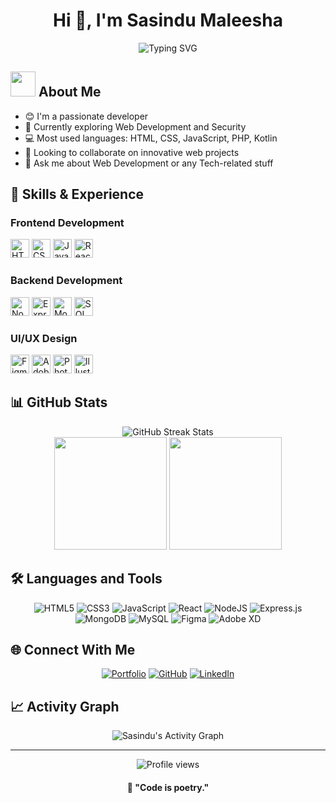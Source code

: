 <h1 align="center">Hi 👋, I'm Sasindu Maleesha</h1>

<div align="center">
  <img src="https://readme-typing-svg.demolab.com?font=Fira+Code&duration=3000&pause=1000&color=00FF00&center=true&vCenter=true&width=435&lines=Full+Stack+Developer;UI%2FUX+Designer;Web+Developer" alt="Typing SVG" />
</div>

<h2><img src="https://media.giphy.com/media/WUlplcMpOCEmTGBtBW/giphy.gif" width="40"> About Me</h2>

- 😊 I'm a passionate developer
- 🌱 Currently exploring Web Development and Security
- 💻 Most used languages: HTML, CSS, JavaScript, PHP, Kotlin
- 👯 Looking to collaborate on innovative web projects
- 💬 Ask me about Web Development or any Tech-related stuff


<h2>🚀 Skills & Experience</h2>

<h3>Frontend Development</h3>
<div align="left">
  <img src="https://skillbar.herokuapp.com/bar?title=HTML5&percentage=95&color=e34f26" alt="HTML5 95%" height="30">
  <img src="https://skillbar.herokuapp.com/bar?title=CSS3&percentage=90&color=1572b6" alt="CSS3 90%" height="30">
  <img src="https://skillbar.herokuapp.com/bar?title=JavaScript&percentage=85&color=f7df1e" alt="JavaScript 85%" height="30">
  <img src="https://skillbar.herokuapp.com/bar?title=React&percentage=80&color=61dafb" alt="React 80%" height="30">
</div>

<h3>Backend Development</h3>
<div align="left">
  <img src="https://skillbar.herokuapp.com/bar?title=Node.js&percentage=85&color=339933" alt="Node.js 85%" height="30">
  <img src="https://skillbar.herokuapp.com/bar?title=Express&percentage=80&color=000000" alt="Express 80%" height="30">
  <img src="https://skillbar.herokuapp.com/bar?title=MongoDB&percentage=75&color=47a248" alt="MongoDB 75%" height="30">
  <img src="https://skillbar.herokuapp.com/bar?title=SQL&percentage=70&color=4479a1" alt="SQL 70%" height="30">
</div>

<h3>UI/UX Design</h3>
<div align="left">
  <img src="https://skillbar.herokuapp.com/bar?title=Figma&percentage=85&color=f24e1e" alt="Figma 85%" height="30">
  <img src="https://skillbar.herokuapp.com/bar?title=Adobe_XD&percentage=80&color=ff61f6" alt="Adobe XD 80%" height="30">
  <img src="https://skillbar.herokuapp.com/bar?title=Photoshop&percentage=75&color=31a8ff" alt="Photoshop 75%" height="30">
  <img src="https://skillbar.herokuapp.com/bar?title=Illustrator&percentage=70&color=ff9a00" alt="Illustrator 70%" height="30">
</div>

<h2>📊 GitHub Stats</h2>
<div align="center">
  <img src="https://github-readme-streak-stats.herokuapp.com/?user=sasindu999&theme=radical&hide_border=true&background=0D1117&stroke=00FF00&ring=00FF00&fire=00FF00&currStreakLabel=00FF00" alt="GitHub Streak Stats" />
</div>

<div align="center">
  <img height="180em" src="https://github-readme-stats.vercel.app/api?username=sasindu999&show_icons=true&theme=radical&bg_color=0D1117&title_color=00FF00&text_color=FFFFFF&icon_color=00FF00&hide_border=true"/>
  <img height="180em" src="https://github-readme-stats.vercel.app/api/top-langs/?username=sasindu999&layout=compact&theme=radical&bg_color=0D1117&title_color=00FF00&text_color=FFFFFF&hide_border=true"/>
</div>

<h2>🛠️ Languages and Tools</h2>
<div align="center">
  
![HTML5](https://img.shields.io/badge/HTML5-%23E34F26.svg?style=for-the-badge&logo=html5&logoColor=white)
![CSS3](https://img.shields.io/badge/CSS3-%231572B6.svg?style=for-the-badge&logo=css3&logoColor=white)
![JavaScript](https://img.shields.io/badge/JavaScript-%23323330.svg?style=for-the-badge&logo=javascript&logoColor=%23F7DF1E)
![React](https://img.shields.io/badge/React-%2320232a.svg?style=for-the-badge&logo=react&logoColor=%2361DAFB)
![NodeJS](https://img.shields.io/badge/Node.js-6DA55F?style=for-the-badge&logo=node.js&logoColor=white)
![Express.js](https://img.shields.io/badge/Express.js-%23404d59.svg?style=for-the-badge&logo=express&logoColor=%2361DAFB)
![MongoDB](https://img.shields.io/badge/MongoDB-%234ea94b.svg?style=for-the-badge&logo=mongodb&logoColor=white)
![MySQL](https://img.shields.io/badge/MySQL-%2300f.svg?style=for-the-badge&logo=mysql&logoColor=white)
![Figma](https://img.shields.io/badge/Figma-%23F24E1E.svg?style=for-the-badge&logo=figma&logoColor=white)
![Adobe XD](https://img.shields.io/badge/Adobe%20XD-470137?style=for-the-badge&logo=Adobe%20XD&logoColor=#FF61F6)

</div>

<h2>🌐 Connect With Me</h2>
<div align="center">
  
[![Portfolio](https://img.shields.io/badge/Portfolio-%23000000.svg?style=for-the-badge&logo=firefox&logoColor=#FF7139)](https://sasindumaleesha.online)
[![GitHub](https://img.shields.io/badge/github-%23121011.svg?style=for-the-badge&logo=github&logoColor=white)](https://github.com/sasindu999)
[![LinkedIn](https://img.shields.io/badge/linkedin-%230077B5.svg?style=for-the-badge&logo=linkedin&logoColor=white)](https://linkedin.com/in/your-profile)

</div>

<h2>📈 Activity Graph</h2>
<div align="center">
  <img alt="Sasindu's Activity Graph" src="https://github-readme-activity-graph.vercel.app/graph?username=sasindu999&theme=github-compact&hide_border=true&bg_color=0D1117&line=00FF00&point=00FF00&color=FFFFFF"/>
</div>

---
<div align="center">
  <img src="https://komarev.com/ghpvc/?username=sasindu999&color=00FF00&style=flat-square" alt="Profile views" />
  
  <h4>🎯 "Code is poetry." </h4>
</div>
